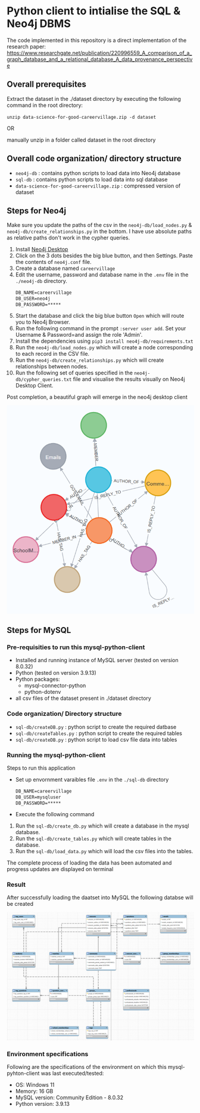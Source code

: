 # Python client to intialise the SQL & Neo4j DBMS

The code implemented in this repository is a direct implementation of the research paper: https://www.researchgate.net/publication/220996559_A_comparison_of_a_graph_database_and_a_relational_database_A_data_provenance_perspective


## Overall prerequisites
Extract the dataset in the ./dataset directory by executing the following command in the root directory:

`unzip data-science-for-good-careervillage.zip -d dataset`

OR 

manually unzip in a folder called dataset in the root directory

## Overall code organization/ directory structure
- `neo4j-db` : contains python scripts to load data into Neo4j database
- `sql-db` : contains python scripts to load data into sql database
- `data-science-for-good-careervillage.zip` : compressed version of dataset

## Steps for Neo4j


Make sure you update the paths of the csv in the `neo4j-db/load_nodes.py` & `neo4j-db/create_relationships.py` in the bottom. I have use absolute paths as relative paths don't work in the cypher queries. 


1. Install [Neo4j Desktop](https://neo4j.com/download/)
2. Click on the 3 dots besides the big blue button, and then Settings. Paste the contents of `neo4j.conf` file.
3. Create a database named `careervillage`
4. Edit the username, password and database name in the `.env` file in the `./neo4j-db` directory.
    ```
    DB_NAME=careervillage
    DB_USER=neo4j
    DB_PASSWORD=*****
    ```
5. Start the database and click the big blue button `Open` which will route you to Neo4j Browser.
6. Run the following command in the prompt `:server user add`. Set your Username & Password=and assign the role 'Admin'.
7. Install the dependencies using `pip3 install neo4j-db/requirements.txt`
8. Run the `neo4j-db/load_nodes.py` which will create a node corresponding to each record in the CSV file.
9. Run the `neo4j-db/create_relationships.py` which will create relationships between nodes.
10. Run the following set of queries specified in the `neo4j-db/cypher_queries.txt` file and visualise the results visually on Neo4j Desktop Client. 

Post completion, a beautiful graph will emerge in the neo4j desktop client

![image](./neo4j-db/images/GraphDB-Schema.png)

## Steps for MySQL

### Pre-requisities to run this mysql-python-client
- Installed and running instance of MySQL server (tested on version 8.0.32)
- Python (tested on version 3.9.13)
- Python packages:
    - mysql-connector-python
    - python-dotenv
- all csv files of the dataset present in ./dataset directory

### Code organization/ Directory structure
- `sql-db/createDB.py` : python script to create the required datbase
- `sql-db/createTables.py` : python script to create the required tables
- `sql-db/createDB.py` : python script to load csv file data into tables

### Running the mysql-python-client
Steps to run this application
- Set up envornment varaibles file `.env` in the `./sql-db` directory
    ```
    DB_NAME=careervillage
    DB_USER=mysqluser
    DB_PASSWORD=*****
    ```

- Execute the following command

1. Run the `sql-db/create_db.py` which will create a database in the mysql database.
2. Run the `sql-db/create_tables.py` which will create tables in the database.
3. Run the `sql-db/load_data.py` which will load the csv files into the tables.

The complete process of loading the data has been automated and progress updates are displayed on terminal

### Result
After successfully loading the daatset into MySQL the following databse will be created

![image](./sql-db/images/CareerVillage-ER.png)

### Environment specifications
Following are the specifications of the environment on which this mysql-pyhton-client  was last executed/tested: 
- OS: Windows 11
- Memory: 16 GB
- MySQL version: Community Edition - 8.0.32
- Python version: 3.9.13